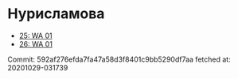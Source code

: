 # Нурисламова
- [25: WA 01](25.md)
- [26: WA 01](26.md)

Commit: 592af276efda7fa47a58d3f8401c9bb5290df7aa
 fetched at: 20201029-031739
